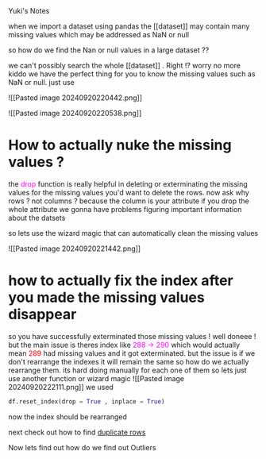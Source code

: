 <div class = "top-right-header">Yuki's Notes</div>

when we import a dataset using pandas the [[dataset]] may contain many missing values which may be addressed as NaN or null 

so how do we find the Nan or null values in a large dataset ??

we can't possibly search the whole [[dataset]] . Right !?
worry no more kiddo we have the perfect thing for you to know the missing values such as NaN or null.
just use 

![[Pasted image 20240920220442.png]]

![[Pasted image 20240920220538.png]]

# How to actually nuke the missing values ?

the <font color ="magenta">drop</font> function is really helpful in deleting or exterminating the missing values for the missing values you'd want to delete the rows.
now ask why rows ? not columns ? because the column is your attribute if you drop the whole attribute we gonna have problems figuring important information about the datsets

so lets use the wizard magic that can automatically clean the missing values 

![[Pasted image 20240920221442.png]]


# how to actually fix the index after you made the missing values disappear

so you have successfully exterminated those missing values ! well doneee !
but the main issue is theres index like <font color ="magenta">288 -> 290</font>
which would actually mean <font color ="red">289</font> had missing values and it got exterminated. but the issue is if we don't rearrange the indexes it will remain the same so how do we actually rearrange them. its hard doing manually for each one of them so lets just use another function or wizard magic 
 ![[Pasted image 20240920222111.png]]
 we used
 
```python
df.reset_index(drop = True , inplace = True)
```


now the index should be rearranged

next check out how to find <a href = "obsidian://open?vault=Learnn&file=03%20-%20Source%20Material%2Fchecking%20duplicate%20rows%20in%20a%20dataset">duplicate rows</a> 

Now lets find out how do we find out Outliers